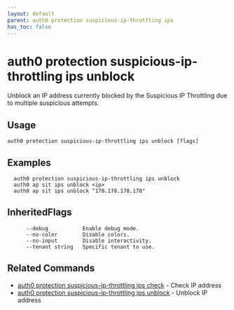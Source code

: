 ```yaml
---
layout: default
parent: auth0 protection suspicious-ip-throttling ips
has_toc: false
---
```

# auth0 protection suspicious-ip-throttling ips unblock

Unblock an IP address currently blocked by the Suspicious IP Throttling due to multiple suspicious attempts.

## Usage
```
auth0 protection suspicious-ip-throttling ips unblock [flags]
```

## Examples

```
  auth0 protection suspicious-ip-throttling ips unblock
  auth0 ap sit ips unblock <ip>
  auth0 ap sit ips unblock "178.178.178.178"
```




## InheritedFlags

```
      --debug           Enable debug mode.
      --no-color        Disable colors.
      --no-input        Disable interactivity.
      --tenant string   Specific tenant to use.
```


## Related Commands

- [auth0 protection suspicious-ip-throttling ips check](auth0_protection_suspicious-ip-throttling_ips_check.md) - Check IP address
- [auth0 protection suspicious-ip-throttling ips unblock](auth0_protection_suspicious-ip-throttling_ips_unblock.md) - Unblock IP address


